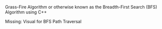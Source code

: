 Grass-Fire Algorithm or otherwise known as the Breadth-First Search (BFS) Algorithm using C++

Missing: 
Visual for BFS Path Traversal

